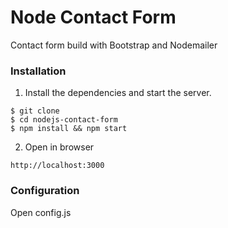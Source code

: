 # Node Contact Form
Contact form build with Bootstrap and Nodemailer

### Installation
1. Install the dependencies and start the server.
```
$ git clone 
$ cd nodejs-contact-form
$ npm install && npm start
```
2. Open in browser
```
http://localhost:3000
```
### Configuration
Open config.js
```javascript

